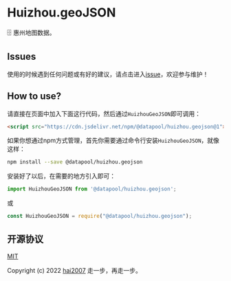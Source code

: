 # Huizhou.geoJSON
🗄️ 惠州地图数据。

## Issues
使用的时候遇到任何问题或有好的建议，请点击进入[issue](https://github.com/hai2007/datapool/issues)，欢迎参与维护！

## How to use?

请直接在页面中加入下面这行代码，然后通过```HuizhouGeoJSON```即可调用：

```html
<script src="https://cdn.jsdelivr.net/npm/@datapool/huizhou.geojson@1"></script>
```

如果你想通过npm方式管理，首先你需要通过命令行安装``````HuizhouGeoJSON``````，就像这样：

```bash
npm install --save @datapool/huizhou.geojson
```

安装好了以后，在需要的地方引入即可：

```js
import HuizhouGeoJSON from '@datapool/huizhou.geojson';
```

或

```js
const HuizhouGeoJSON = require("@datapool/huizhou.geojson");
```

开源协议
---------------------------------------
[MIT](https://github.com/hai2007/datapool/blob/master/LICENSE)

Copyright (c) 2022 [hai2007](https://hai2007.gitee.io/sweethome/) 走一步，再走一步。
